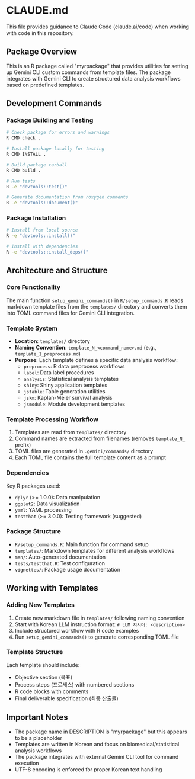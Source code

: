 # CLAUDE.md

This file provides guidance to Claude Code (claude.ai/code) when working with code in this repository.

## Package Overview

This is an R package called "myrpackage" that provides utilities for setting up Gemini CLI custom commands from template files. The package integrates with Gemini CLI to create structured data analysis workflows based on predefined templates.

## Development Commands

### Package Building and Testing

```bash
# Check package for errors and warnings
R CMD check .

# Install package locally for testing
R CMD INSTALL .

# Build package tarball
R CMD build .

# Run tests
R -e "devtools::test()"

# Generate documentation from roxygen comments
R -e "devtools::document()"
```

### Package Installation

```bash
# Install from local source
R -e "devtools::install()"

# Install with dependencies
R -e "devtools::install_deps()"
```

## Architecture and Structure

### Core Functionality

The main function `setup_gemini_commands()` in `R/setup_commands.R` reads markdown template files from the `templates/` directory and converts them into TOML command files for Gemini CLI integration.

### Template System

- **Location**: `templates/` directory
- **Naming Convention**: `template_N_<command_name>.md` (e.g., `template_1_preprocess.md`)
- **Purpose**: Each template defines a specific data analysis workflow:
  - `preprocess`: R data preprocess workflows
  - `label`: Data label procedures
  - `analysis`: Statistical analysis templates
  - `shiny`: Shiny application templates
  - `jstable`: Table generation utilities
  - `jskm`: Kaplan-Meier survival analysis
  - `jsmodule`: Module development templates

### Template Processing Workflow

1. Templates are read from `templates/` directory
2. Command names are extracted from filenames (removes `template_N_` prefix)
3. TOML files are generated in `.gemini/commands/` directory
4. Each TOML file contains the full template content as a prompt

### Dependencies

Key R packages used:

- `dplyr` (>= 1.0.0): Data manipulation
- `ggplot2`: Data visualization
- `yaml`: YAML processing
- `testthat` (>= 3.0.0): Testing framework (suggested)

### Package Structure

- `R/setup_commands.R`: Main function for command setup
- `templates/`: Markdown templates for different analysis workflows
- `man/`: Auto-generated documentation
- `tests/testthat.R`: Test configuration
- `vignettes/`: Package usage documentation

## Working with Templates

### Adding New Templates

1. Create new markdown file in `templates/` following naming convention
2. Start with Korean LLM instruction format: `# LLM 지시어: <description>`
3. Include structured workflow with R code examples
4. Run `setup_gemini_commands()` to generate corresponding TOML file

### Template Structure

Each template should include:

- Objective section (목표)
- Process steps (프로세스) with numbered sections
- R code blocks with comments
- Final deliverable specification (최종 산출물)

## Important Notes

- The package name in DESCRIPTION is "myrpackage" but this appears to be a placeholder
- Templates are written in Korean and focus on biomedical/statistical analysis workflows
- The package integrates with external Gemini CLI tool for command execution
- UTF-8 encoding is enforced for proper Korean text handling
